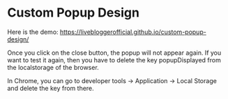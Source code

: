 # Custom Popup Design

Here is the demo: https://livebloggerofficial.github.io/custom-popup-design/

Once you click on the close button, the popup will not appear again. If you want to test it again, then you have to delete the key popupDisplayed from the localstorage of the browser.

In Chrome, you can go to developer tools -> Application -> Local Storage and delete the key from there.
